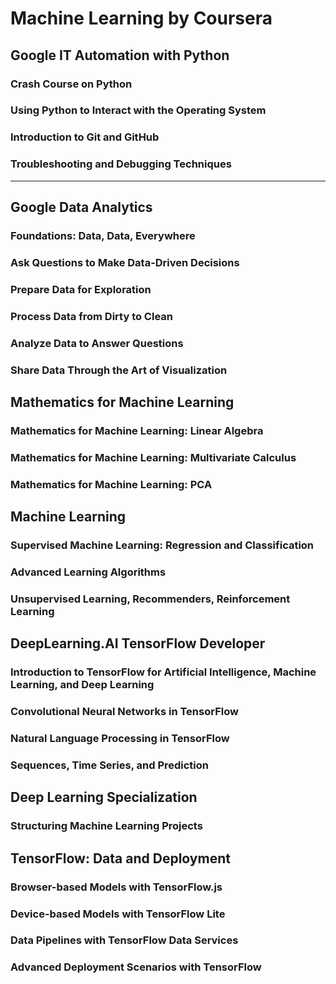 # Machine Learning by Coursera

## Google IT Automation with Python
### Crash Course on Python
### Using Python to Interact with the Operating System
### Introduction to Git and GitHub
### Troubleshooting and Debugging Techniques
---
## Google Data Analytics
### Foundations: Data, Data, Everywhere
### Ask Questions to Make Data-Driven Decisions
### Prepare Data for Exploration
### Process Data from Dirty to Clean
### Analyze Data to Answer Questions
### Share Data Through the Art of Visualization

## Mathematics for Machine Learning
### Mathematics for Machine Learning: Linear Algebra
### Mathematics for Machine Learning: Multivariate Calculus
### Mathematics for Machine Learning: PCA

## Machine Learning
### Supervised Machine Learning: Regression and Classification
### Advanced Learning Algorithms
### Unsupervised Learning, Recommenders, Reinforcement Learning

## DeepLearning.AI TensorFlow Developer
### Introduction to TensorFlow for Artificial Intelligence, Machine Learning, and Deep Learning
### Convolutional Neural Networks in TensorFlow
### Natural Language Processing in TensorFlow
### Sequences, Time Series, and Prediction

## Deep Learning Specialization
### Structuring Machine Learning Projects

## TensorFlow: Data and Deployment
### Browser-based Models with TensorFlow.js
### Device-based Models with TensorFlow Lite
### Data Pipelines with TensorFlow Data Services
### Advanced Deployment Scenarios with TensorFlow
